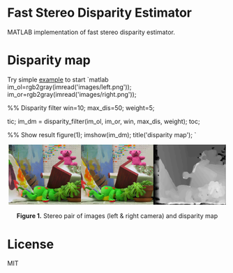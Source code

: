 # Fast Stereo Disparity Estimator
MATLAB implementation of fast stereo disparity estimator.

# Disparity map
Try simple [example](matlab/test.m) to start
`matlab
im_ol=rgb2gray(imread('images/left.png'));
im_or=rgb2gray(imread('images/right.png'));

%% Disparity filter
win=10;
max_dis=50;
weight=5;

tic;
im_dm = disparity_filter(im_ol, im_or, win, max_dis, weight);
toc;

%% Show result
figure(1);
imshow(im_dm);
title('disparity map');
`

<p align="center"><img width="33%" src="matlab/images/left.png"/><img width="33%" src="matlab/images/right.png"/><img width="33%" src="matlab/images/result.png"/></p>  
<p align="center"><b>Figure 1.</b> Stereo pair of images (left & right camera) and disparity map</p>  

# License
MIT
